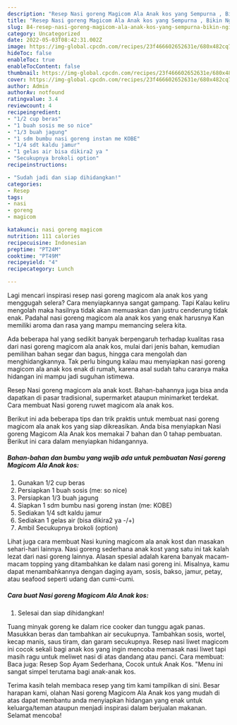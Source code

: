 ```yaml
---
description: "Resep Nasi goreng Magicom Ala Anak kos yang Sempurna , Bikin Ngiler"
title: "Resep Nasi goreng Magicom Ala Anak kos yang Sempurna , Bikin Ngiler"
slug: 84-resep-nasi-goreng-magicom-ala-anak-kos-yang-sempurna-bikin-ngiler
category: Uncategorized
date: 2022-05-03T08:42:31.002Z
image: https://img-global.cpcdn.com/recipes/23f466602652631e/680x482cq70/nasi-goreng-magicom-ala-anak-kos-foto-resep-utama.jpg
hideToc: false
enableToc: true
enableTocContent: false
thumbnail: https://img-global.cpcdn.com/recipes/23f466602652631e/680x482cq70/nasi-goreng-magicom-ala-anak-kos-foto-resep-utama.jpg
cover: https://img-global.cpcdn.com/recipes/23f466602652631e/680x482cq70/nasi-goreng-magicom-ala-anak-kos-foto-resep-utama.jpg
author: Admin
authorAv: notfound
ratingvalue: 3.4
reviewcount: 4
recipeingredient:
- "1/2 cup beras"
- "1 buah sosis me so nice"
- "1/3 buah jagung"
- "1 sdm bumbu nasi goreng instan me KOBE"
- "1/4 sdt kaldu jamur"
- "1 gelas air bisa dikira2 ya "
- "Secukupnya brokoli option"
recipeinstructions:

- "Sudah jadi dan siap dihidangkan!"
categories:
- Resep
tags:
- nasi
- goreng
- magicom

katakunci: nasi goreng magicom 
nutrition: 111 calories
recipecuisine: Indonesian
preptime: "PT24M"
cooktime: "PT49M"
recipeyield: "4"
recipecategory: Lunch

---
```



Lagi mencari inspirasi resep nasi goreng magicom ala anak kos yang menggugah selera? Cara menyiapkannya sangat gampang. Tapi Kalau keliru mengolah maka hasilnya tidak akan memuaskan dan justru cenderung tidak enak. Padahal nasi goreng magicom ala anak kos yang enak harusnya Kan memiliki aroma dan rasa yang mampu memancing selera kita.


Ada beberapa hal yang sedikit banyak berpengaruh terhadap kualitas rasa dari nasi goreng magicom ala anak kos, mulai dari jenis bahan, kemudian pemilihan bahan segar dan bagus, hingga cara mengolah dan menghidangkannya. Tak perlu bingung kalau mau menyiapkan nasi goreng magicom ala anak kos enak di rumah, karena asal sudah tahu caranya maka hidangan ini mampu jadi suguhan istimewa.

Resep Nasi goreng magicom ala anak kost. Bahan-bahannya juga bisa anda dapatkan di pasar tradisional, supermarket ataupun minimarket terdekat. Cara membuat Nasi goreng ruwet magicom ala anak kos.


Berikut ini ada beberapa tips dan trik praktis untuk membuat nasi goreng magicom ala anak kos yang siap dikreasikan. Anda bisa menyiapkan Nasi goreng Magicom Ala Anak kos memakai 7 bahan dan 0 tahap pembuatan. Berikut ini cara dalam menyiapkan hidangannya.

<!--inarticleads1-->

##### Bahan-bahan dan bumbu yang wajib ada untuk pembuatan Nasi goreng Magicom Ala Anak kos:

1. Gunakan 1/2 cup beras
1. Persiapkan 1 buah sosis (me: so nice)
1. Persiapkan 1/3 buah jagung
1. Siapkan 1 sdm bumbu nasi goreng instan (me: KOBE)
1. Sediakan 1/4 sdt kaldu jamur
1. Sediakan 1 gelas air (bisa dikira2 ya -/+)
1. Ambil Secukupnya brokoli (option)


Lihat juga cara membuat Nasi kuning magicom ala anak kost dan masakan sehari-hari lainnya. Nasi goreng sederhana anak kost yang satu ini tak kalah lezat dari nasi goreng lainnya. Alasan spesial adalah karena banyak macam-macam topping yang ditambahkan ke dalam nasi goreng ini. Misalnya, kamu dapat menambahkannya dengan daging ayam, sosis, bakso, jamur, petay, atau seafood seperti udang dan cumi-cumi. 

<!--inarticleads2-->

##### Cara buat Nasi goreng Magicom Ala Anak kos:


1. Selesai dan siap dihidangkan!

Tuang minyak goreng ke dalam rice cooker dan tunggu agak panas. Masukkan beras dan tambahkan air secukupnya. Tambahkan sosis, wortel, kecap manis, saus tiram, dan garam secukupnya. Resep nasi liwet magicom ini cocok sekali bagi anak kos yang ingin mencoba memasak nasi liwet tapi masih ragu untuk meliwet nasi di atas dandang atau panci. Cara membuat: Baca juga: Resep Sop Ayam Sederhana, Cocok untuk Anak Kos. &#34;Menu ini sangat simpel terutama bagi anak-anak kos. 

Terima kasih telah membaca resep yang tim kami tampilkan di sini. Besar harapan kami, olahan Nasi goreng Magicom Ala Anak kos yang mudah di atas dapat membantu anda menyiapkan hidangan yang enak untuk keluarga/teman ataupun menjadi inspirasi dalam berjualan makanan. Selamat mencoba!
